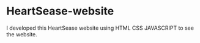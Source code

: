 # HeartSease-website
I developed this HeartSease website using HTML CSS JAVASCRIPT to see the website.
